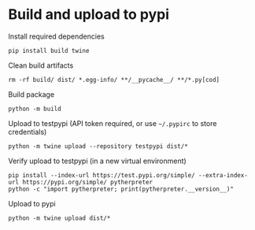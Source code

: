 # Build and upload to pypi

Install required dependencies
```shell
pip install build twine
```

Clean build artifacts
```shell
rm -rf build/ dist/ *.egg-info/ **/__pycache__/ **/*.py[cod]
```

Build package
```shell
python -m build
```

Upload to testpypi (API token required, or use `~/.pypirc` to store credentials)
```shell
python -m twine upload --repository testpypi dist/*
```

Verify upload to testpypi (in a new virtual environment)
```shell
pip install --index-url https://test.pypi.org/simple/ --extra-index-url https://pypi.org/simple/ pytherpreter
python -c "import pytherpreter; print(pytherpreter.__version__)"
```

Upload to pypi
```shell
python -m twine upload dist/*
```